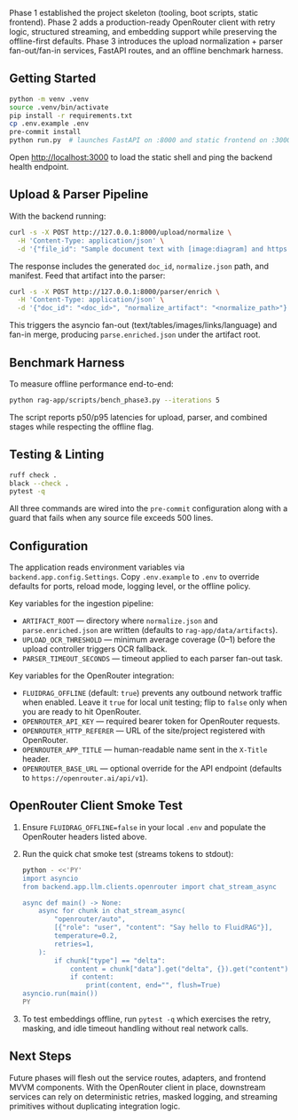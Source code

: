 Phase 1 established the project skeleton (tooling, boot scripts, static frontend). Phase 2 adds a production-ready OpenRouter client with retry logic, structured streaming, and embedding support while preserving the offline-first defaults. Phase 3 introduces the upload normalization + parser fan-out/fan-in services, FastAPI routes, and an offline benchmark harness.

## Getting Started

```bash
python -m venv .venv
source .venv/bin/activate
pip install -r requirements.txt
cp .env.example .env
pre-commit install
python run.py  # launches FastAPI on :8000 and static frontend on :3000
```

Open [http://localhost:3000](http://localhost:3000) to load the static shell and ping the backend health endpoint.

## Upload & Parser Pipeline

With the backend running:

```bash
curl -s -X POST http://127.0.0.1:8000/upload/normalize \
  -H 'Content-Type: application/json' \
  -d '{"file_id": "Sample document text with [image:diagram] and https://example.com"}'
```

The response includes the generated `doc_id`, `normalize.json` path, and manifest. Feed that artifact into the parser:

```bash
curl -s -X POST http://127.0.0.1:8000/parser/enrich \
  -H 'Content-Type: application/json' \
  -d '{"doc_id": "<doc_id>", "normalize_artifact": "<normalize_path>"}'
```

This triggers the asyncio fan-out (text/tables/images/links/language) and fan-in merge, producing `parse.enriched.json` under the artifact root.

## Benchmark Harness

To measure offline performance end-to-end:

```bash
python rag-app/scripts/bench_phase3.py --iterations 5
```

The script reports p50/p95 latencies for upload, parser, and combined stages while respecting the offline flag.

## Testing & Linting

```bash
ruff check .
black --check .
pytest -q
```

All three commands are wired into the `pre-commit` configuration along with a guard that fails when any source file exceeds 500 lines.

## Configuration

The application reads environment variables via `backend.app.config.Settings`. Copy `.env.example` to `.env` to override defaults for ports, reload mode, logging level, or the offline policy.

Key variables for the ingestion pipeline:

- `ARTIFACT_ROOT` — directory where `normalize.json` and `parse.enriched.json` are written (defaults to `rag-app/data/artifacts`).
- `UPLOAD_OCR_THRESHOLD` — minimum average coverage (0–1) before the upload controller triggers OCR fallback.
- `PARSER_TIMEOUT_SECONDS` — timeout applied to each parser fan-out task.

Key variables for the OpenRouter integration:

- `FLUIDRAG_OFFLINE` (default: `true`) prevents any outbound network traffic when enabled. Leave it `true` for local unit testing; flip to `false` only when you are ready to hit OpenRouter.
- `OPENROUTER_API_KEY` — required bearer token for OpenRouter requests.
- `OPENROUTER_HTTP_REFERER` — URL of the site/project registered with OpenRouter.
- `OPENROUTER_APP_TITLE` — human-readable name sent in the `X-Title` header.
- `OPENROUTER_BASE_URL` — optional override for the API endpoint (defaults to `https://openrouter.ai/api/v1`).

## OpenRouter Client Smoke Test

1. Ensure `FLUIDRAG_OFFLINE=false` in your local `.env` and populate the OpenRouter headers listed above.
2. Run the quick chat smoke test (streams tokens to stdout):

   ```bash
   python - <<'PY'
   import asyncio
   from backend.app.llm.clients.openrouter import chat_stream_async

   async def main() -> None:
       async for chunk in chat_stream_async(
           "openrouter/auto",
           [{"role": "user", "content": "Say hello to FluidRAG"}],
           temperature=0.2,
           retries=1,
       ):
           if chunk["type"] == "delta":
               content = chunk["data"].get("delta", {}).get("content")
               if content:
                   print(content, end="", flush=True)
   asyncio.run(main())
   PY
   ```

3. To test embeddings offline, run `pytest -q` which exercises the retry, masking, and idle timeout handling without real network calls.

## Next Steps

Future phases will flesh out the service routes, adapters, and frontend MVVM components. With the OpenRouter client in place, downstream services can rely on deterministic retries, masked logging, and streaming primitives without duplicating integration logic.
